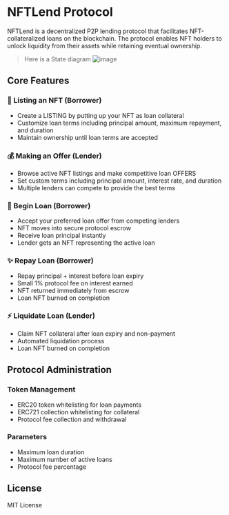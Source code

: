 # NFTLend Protocol

NFTLend is a decentralized P2P lending protocol that facilitates NFT-collateralized loans on the blockchain. The protocol enables NFT holders to unlock liquidity from their assets while retaining eventual ownership.
> Here is a State diagram
 ![image](https://github.com/user-attachments/assets/f019ea55-9b4e-4c03-8bd7-8f5df0f1ddfc)

## Core Features

### 🎨 Listing an NFT (Borrower)
- Create a LISTING by putting up your NFT as loan collateral
- Customize loan terms including principal amount, maximum repayment, and duration
- Maintain ownership until loan terms are accepted

### 💰 Making an Offer (Lender) 
- Browse active NFT listings and make competitive loan OFFERS
- Set custom terms including principal amount, interest rate, and duration
- Multiple lenders can compete to provide the best terms

### 🤝 Begin Loan (Borrower)
- Accept your preferred loan offer from competing lenders
- NFT moves into secure protocol escrow
- Receive loan principal instantly
- Lender gets an NFT representing the active loan

### ✨ Repay Loan (Borrower)
- Repay principal + interest before loan expiry
- Small 1% protocol fee on interest earned
- NFT returned immediately from escrow
- Loan NFT burned on completion

### ⚡ Liquidate Loan (Lender)
- Claim NFT collateral after loan expiry and non-payment
- Automated liquidation process
- Loan NFT burned on completion

## Protocol Administration

### Token Management
- ERC20 token whitelisting for loan payments
- ERC721 collection whitelisting for collateral
- Protocol fee collection and withdrawal

### Parameters
- Maximum loan duration
- Maximum number of active loans
- Protocol fee percentage

## License

MIT License
